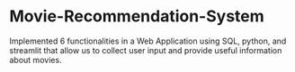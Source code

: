 # Movie-Recommendation-System
Implemented 6 functionalities in a Web Application using SQL, python, and streamlit that allow us to collect user input and provide useful information about movies.
